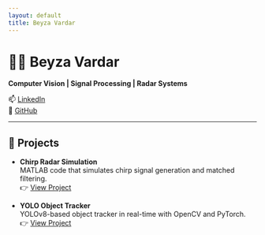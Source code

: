 ```yaml
---
layout: default
title: Beyza Vardar
---
```


# 👩‍💻 Beyza Vardar

**Computer Vision | Signal Processing | Radar Systems**

📫 [LinkedIn](https://www.linkedin.com/in/beyza-vardar)  
📁 [GitHub](https://github.com/vardarbeyza)

---

## 📂 Projects

- **Chirp Radar Simulation**  
  MATLAB code that simulates chirp signal generation and matched filtering.  
  👉 [View Project](https://github.com/vardarbeyza/chirp-radar)

- **YOLO Object Tracker**  
  YOLOv8-based object tracker in real-time with OpenCV and PyTorch.  
  👉 [View Project](https://github.com/vardarbeyza/yolo-tracker)
